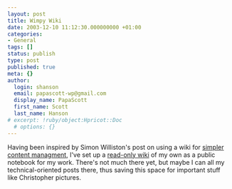 ```yaml
---
layout: post
title: Wimpy Wiki
date: 2003-12-10 11:12:30.000000000 +01:00
categories:
- General
tags: []
status: publish
type: post
published: true
meta: {}
author:
  login: shanson
  email: papascott-wp@gmail.com
  display_name: PapaScott
  first_name: Scott
  last_name: Hanson
# excerpt: !ruby/object:Hpricot::Doc
  # options: {}
---
```

<p>Having been inspired by Simon Williston's post on using a wiki for <a title="Simon Willison: Simpler content managment" href="http://simon.incutio.com/archive/2003/12/05/simple">simpler content managment</a>, I've set up a <a title="PapaScottWiki" href="http://www.papascott.de/tavi/">read-only wiki</a> of my own as a public notebook for my work. There's not much there yet, but maybe I can all my technical-oriented posts there, thus saving this space for important stuff like Christopher pictures.</p>
